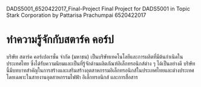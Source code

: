 DADS5001_6520422017_Final-Project
Final Project for DADS5001 in Topic Stark Corporation
by Pattarisa Prachumpai 6520422017



# ทำความรู้จักกับสตาร์ค คอร์ป

บริษัท สตาร์ค คอร์เปอเรชั่น จำกัด (มหาชน) เป็นบริษัทเทคโนโลยีและการผลิตที่มีต้นกำเนิดในประเทศไทย ซึ่งได้รับความนิยมและเป็นที่รู้จักด้านผลิตภัณฑ์อิเล็กทรอนิกส์ต่าง ๆ 
ได้เป็นอย่างดี บริษัทนี้มีบทบาทสำคัญในการสร้างและเสริมสร้างอุตสาหกรรมอิเล็กทรอนิกส์ในประเทศไทยและต่างประเทศ โดยเฉพาะในสายงานอุตสาหกรรมไฟฟ้า อิเล็กทรอนิกส์ และการสื่อสาร 
